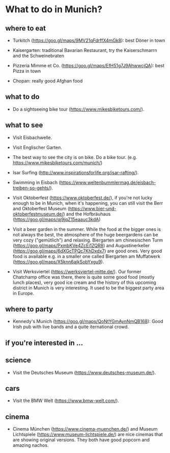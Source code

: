 # What to do in Munich?

## where to eat

- Turkitch (https://goo.gl/maps/9MV21qFdrffX4mGk8): best Döner in town

- Kaisergarten: traditional Bavarian Restaurant, try the Kaiserschmarrn and the Schweinebraten

- Pizzeria Mimme et Co. (https://goo.gl/maps/EfH51g7J9AhwwcjQA): best Pizza in town

- Chopan: really good Afghan food

## what to do

- Do a sightseeing bike tour (https://www.mikesbiketours.com/).

## what to see

- Visit Eisbachwelle.

- Visit Englischer Garten.

- The best way to see the city is on bike. Do a bike tour. (e.g. https://www.mikesbiketours.com/munich/)

- Isar Surfing (http://www.inspirationsforlife.org/isar-rafting/).

- Swimming in Eisbach (https://www.weltenbummlermag.de/eisbach-treiben-so-gehts/).

- Visit Oktoberfest (https://www.oktoberfest.de/), if you're not lucky enough to be in Munich, when it's happening, you can still visit the Berr and Oktoberfest Museum (https://www.bier-und-oktoberfestmuseum.de/) and the Hofbräuhaus (https://goo.gl/maps/qj9jqZ15eaauc3kdA)

- Visit a beer garden in the summer. While the food at the bigger ones is not always the best, the atmosphere of the huge beergardens can be very cozy ("gemütlich") and relaxing. Biergarten am chinesischen Turm (https://goo.gl/maps/PxmbKVe4ZcEi1ZQR8) and Augustinerkeller (https://goo.gl/maps/6dXGcTPQc7KhDxdx7) are good ones. Very good food is available e.g. in a smaller one called Biergarten am Muffatwerk (https://goo.gl/maps/X5knn6ajkSobYxgu9).

- Visit Werksviertel (https://werksviertel-mitte.de/). Our former Chatchamp office was there, there is quite some good food (mostly lunch places), very good ice cream and the history of this upcoming district in Munich is very interesting. It used to be the biggest party area in Europe.

## where to party

- Kennedy's Munich (https://goo.gl/maps/QoNtYGmAynNmQB168): Good Irish pub with live bands and a quite iternational crowd.

## if you're interested in ...

## science

- Visit the Deutsches Museum (https://www.deutsches-museum.de/).

## cars

- Visit the BMW Welt (https://www.bmw-welt.com/).

## cinema

- Cinema München (https://www.cinema-muenchen.de/) and Museum Lichtspiele (https://www.museum-lichtspiele.de/) are nice cinemas that are showing original versions. They both have good popcorn and amazing nachos.
